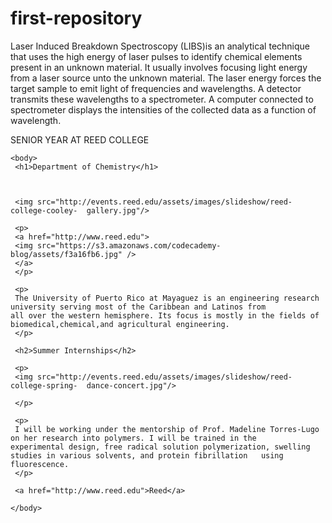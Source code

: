 # first-repository
Laser Induced Breakdown Spectroscopy (LIBS)is an analytical technique that uses the high energy of laser pulses to identify chemical elements present in an unknown material. It usually involves focusing light energy from a laser source unto the unknown material. The laser energy forces the target sample to emit light of frequencies and wavelengths. A detector transmits these wavelengths to a spectrometer. A computer connected to spectrometer displays the intensities of the collected data as a function of wavelength. 

<!DOCTYPE html>
<html>
	<head>
	 <titles> 
	 SENIOR YEAR AT REED COLLEGE
	 </title>
	</head>


	<body>
	 <h1>Department of Chemistry</h1>



	 <img src="http://events.reed.edu/assets/images/slideshow/reed-college-cooley-	gallery.jpg"/>

	 <p>
	 <a href="http://www.reed.edu">
	 <img src="https://s3.amazonaws.com/codecademy-blog/assets/f3a16fb6.jpg" />
	 </a>
	 </p>

	 <p>
	 The University of Puerto Rico at Mayaguez is an engineering research university serving most of the Caribbean and Latinos from           all over the western hemisphere. Its focus is mostly in the fields of biomedical,chemical,and agricultural engineering.
	 </p>
	
	 <h2>Summer Internships</h2>
	
	 <p>
	 <img src="http://events.reed.edu/assets/images/slideshow/reed-college-spring-	dance-concert.jpg"/>
	
	 </p>
	
	 <p>
	 I will be working under the mentorship of Prof. Madeline Torres-Lugo on her research into polymers. I will be trained in the 			 experimental design, free radical solution polymerization, swelling studies in various solvents, and protein fibrillation 	 using fluorescence.
	 </p>

	 <a href="http://www.reed.edu">Reed</a>

	</body>
</html>
